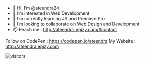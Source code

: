 - 👋 Hi, I’m @ateendra24
- 👀 I’m interested in Web Development
- 🌱 I’m currently learning JS and Premiere Pro
- 💞️ I’m looking to collaborate on Web Design and Development
- 📫 Reach me : http://ateendra.epizy.com/#contact

Follow on CodePen : https://codepen.io/ateendra
My Website : http://ateendra.epizy.com

![visitors](https://visitor-badge.glitch.me/badge?page_id=page.id)
